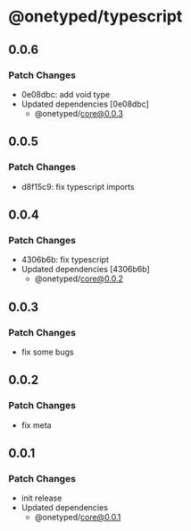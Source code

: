 # @onetyped/typescript

## 0.0.6

### Patch Changes

- 0e08dbc: add void type
- Updated dependencies [0e08dbc]
  - @onetyped/core@0.0.3

## 0.0.5

### Patch Changes

- d8f15c9: fix typescript imports

## 0.0.4

### Patch Changes

- 4306b6b: fix typescript
- Updated dependencies [4306b6b]
  - @onetyped/core@0.0.2

## 0.0.3

### Patch Changes

- fix some bugs

## 0.0.2

### Patch Changes

- fix meta

## 0.0.1

### Patch Changes

- init release
- Updated dependencies
  - @onetyped/core@0.0.1
